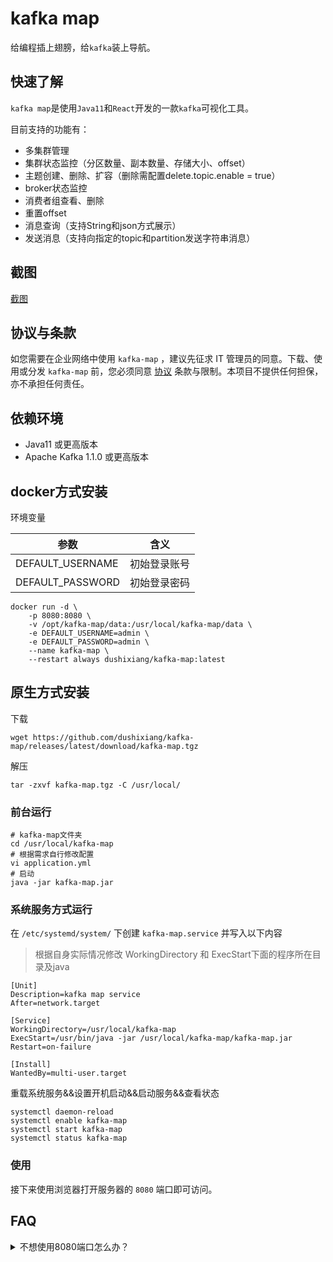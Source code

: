 # kafka map

给编程插上翅膀，给`kafka`装上导航。

## 快速了解

`kafka map`是使用`Java11`和`React`开发的一款`kafka`可视化工具。

目前支持的功能有：

- 多集群管理
- 集群状态监控（分区数量、副本数量、存储大小、offset）
- 主题创建、删除、扩容（删除需配置delete.topic.enable = true）
- broker状态监控
- 消费者组查看、删除
- 重置offset
- 消息查询（支持String和json方式展示）
- 发送消息（支持向指定的topic和partition发送字符串消息）

## 截图

[截图](docs/screenshot.md)

## 协议与条款

如您需要在企业网络中使用 `kafka-map` ，建议先征求 IT 管理员的同意。下载、使用或分发 `kafka-map` 前，您必须同意 [协议](./LICENSE) 条款与限制。本项目不提供任何担保，亦不承担任何责任。

## 依赖环境

- Java11 或更高版本
- Apache Kafka 1.1.0 或更高版本

## docker方式安装

环境变量

| 参数  | 含义  |
|---|---|
| DEFAULT_USERNAME |  初始登录账号 |
| DEFAULT_PASSWORD |  初始登录密码 |

```shell
docker run -d \
    -p 8080:8080 \
    -v /opt/kafka-map/data:/usr/local/kafka-map/data \
    -e DEFAULT_USERNAME=admin \
    -e DEFAULT_PASSWORD=admin \
    --name kafka-map \
    --restart always dushixiang/kafka-map:latest
```

## 原生方式安装

下载
```shell
wget https://github.com/dushixiang/kafka-map/releases/latest/download/kafka-map.tgz
```

解压
```shell
tar -zxvf kafka-map.tgz -C /usr/local/
```

### 前台运行
```shell
# kafka-map文件夹
cd /usr/local/kafka-map
# 根据需求自行修改配置
vi application.yml
# 启动
java -jar kafka-map.jar 
```

### 系统服务方式运行

在 `/etc/systemd/system/` 下创建 `kafka-map.service` 并写入以下内容

> 根据自身实际情况修改 WorkingDirectory 和 ExecStart下面的程序所在目录及java
```shell
[Unit]
Description=kafka map service
After=network.target

[Service]
WorkingDirectory=/usr/local/kafka-map
ExecStart=/usr/bin/java -jar /usr/local/kafka-map/kafka-map.jar
Restart=on-failure

[Install]
WantedBy=multi-user.target
```

重载系统服务&&设置开机启动&&启动服务&&查看状态

```shell
systemctl daemon-reload
systemctl enable kafka-map
systemctl start kafka-map
systemctl status kafka-map
```

### 使用

接下来使用浏览器打开服务器的 `8080` 端口即可访问。

## FAQ

<details>
    <summary>不想使用8080端口怎么办？</summary>

在启动命令上增加 `--server.port=1234` 即可修改端口为 `1234`。

```shell
# 示例
java -jar kafka-map.jar --server.port=1234
```
</details>